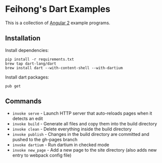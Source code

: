 # Feihong's Dart Examples

This is a collection of [Angular 2](https://angular.io/) example programs.

## Installation

Install dependencies:

```
pip install -r requirements.txt
brew tap dart-lang/dart
brew install dart --with-content-shell --with-dartium
```

Install dart packages:

```
pub get
```

## Commands

- `invoke serve` - Launch HTTP server that auto-reloads pages when it detects an edit
- `invoke build` - Generate all files and copy them into the build directory
- `invoke clean` - Delete everything inside the build directory
- `invoke publish` - Changes in the build directory are committed and pushed to the gh-pages branch
- `invoke dartium` - Run dartium in checked mode
- `invoke new_page` - Add a new page to the site directory (also adds new entry to webpack config file)
